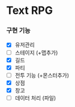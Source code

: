 # Text RPG

### 구현 기능
- [x] 유저관리
- [ ] 스테이지 (+맵추가)
- [x] 길드
- [x] 파티
- [ ] 전투 기능 (+몬스터추가)
- [x] 상점
- [x] 창고
- [ ] 데이터 처리 (파일)
